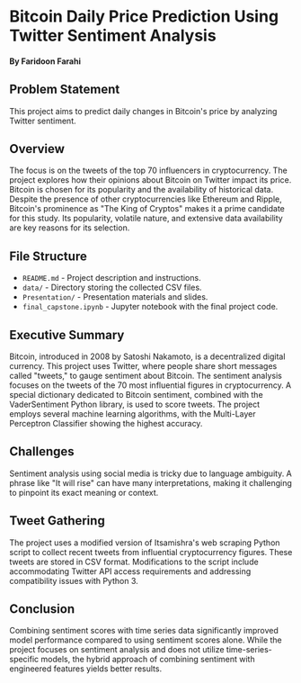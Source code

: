 # Bitcoin Daily Price Prediction Using Twitter Sentiment Analysis
#### By Faridoon Farahi

## Problem Statement
This project aims to predict daily changes in Bitcoin's price by analyzing Twitter sentiment.

## Overview
The focus is on the tweets of the top 70 influencers in cryptocurrency. The project explores how their opinions about Bitcoin on Twitter impact its price. Bitcoin is chosen for its popularity and the availability of historical data. Despite the presence of other cryptocurrencies like Ethereum and Ripple, Bitcoin's prominence as "The King of Cryptos" makes it a prime candidate for this study. Its popularity, volatile nature, and extensive data availability are key reasons for its selection.

## File Structure
- `README.md` - Project description and instructions.
- `data/` - Directory storing the collected CSV files.
- `Presentation/` - Presentation materials and slides.
- `final_capstone.ipynb` - Jupyter notebook with the final project code.

## Executive Summary
Bitcoin, introduced in 2008 by Satoshi Nakamoto, is a decentralized digital currency. This project uses Twitter, where people share short messages called "tweets," to gauge sentiment about Bitcoin. The sentiment analysis focuses on the tweets of the 70 most influential figures in cryptocurrency. A special dictionary dedicated to Bitcoin sentiment, combined with the VaderSentiment Python library, is used to score tweets. The project employs several machine learning algorithms, with the Multi-Layer Perceptron Classifier showing the highest accuracy.

## Challenges
Sentiment analysis using social media is tricky due to language ambiguity. A phrase like "It will rise" can have many interpretations, making it challenging to pinpoint its exact meaning or context.

## Tweet Gathering
The project uses a modified version of Itsamishra's web scraping Python script to collect recent tweets from influential cryptocurrency figures. These tweets are stored in CSV format. Modifications to the script include accommodating Twitter API access requirements and addressing compatibility issues with Python 3.

## Conclusion
Combining sentiment scores with time series data significantly improved model performance compared to using sentiment scores alone. While the project focuses on sentiment analysis and does not utilize time-series-specific models, the hybrid approach of combining sentiment with engineered features yields better results.
